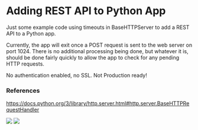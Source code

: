 # Adding REST API to Python App 

Just some example code using timeouts in BaseHTTPServer to add a REST API to a
Python app.

Currently, the app will exit once a POST request is sent to the web server on
port 1024. There is no additional processing being done, but whatever it is, 
should be done fairly quickly to allow the app to check for any pending HTTP
requests.

No authentication enabled, no SSL. Not Production ready!

### References
https://docs.python.org/3/library/http.server.html#http.server.BaseHTTPRequestHandler

![](https://github.com/sduff/adding_rest_api_to_python_app/workflows/Test%20with%20Python%202.x/badge.svg)
![](https://github.com/sduff/adding_rest_api_to_python_app/workflows/Test%20with%20Python%203.x/badge.svg)
